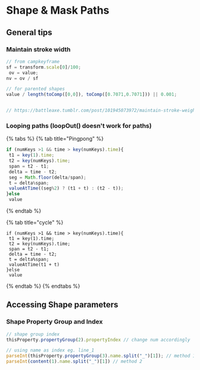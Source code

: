 # Shape & Mask Paths

## General tips

### Maintain stroke width

```javascript
// from campkeyframe
sf = transform.scale[0]/100; ov = value;nv = ov / sf

// for parented shapes 
value / length(toComp([0,0]), toComp([0.7071,0.7071])) || 0.001;


// https://battleaxe.tumblr.com/post/101945073972/maintain-stroke-weight-expression
```

### Looping paths (loopOut() doesn't work for paths)

{% tabs %}
{% tab title="Pingpong" %}
```javascript
if (numKeys >1 && time > key(numKeys).time){
 t1 = key(1).time;
 t2 = key(numKeys).time;
 span = t2 - t1;
 delta = time - t2;
 seg = Math.floor(delta/span);
 t = delta%span;
 valueAtTime((seg%2) ? (t1 + t) : (t2 - t));
}else
 value
```
{% endtab %}

{% tab title="cycle" %}
```
if (numKeys >1 && time > key(numKeys).time){
 t1 = key(1).time;
 t2 = key(numKeys).time;
 span = t2 - t1;
 delta = time - t2;
 t = delta%span;
 valueAtTime(t1 + t)
}else
 value
```
{% endtab %}
{% endtabs %}

## Accessing Shape parameters

### Shape Property Group and Index

```javascript
// shape group index
thisProperty.propertyGroup(2).propertyIndex // change num accordingly

// using name as index eg. line_1
parseInt(thisProperty.propertyGroup(3).name.split("_")[1]); // method 1
parseInt(content(1).name.split("_")[1]) // method 2
```
